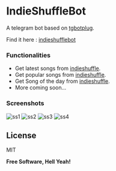 # IndieShuffleBot

A telegram bot based on [tgbotplug].

Find it here : [indieshufflebot]

### Functionalities

- Get latest songs from [indieshuffle]. 
- Get popular songs from [indieshuffle].
- Get Song of the day from [indieshuffle].
- More coming soon...

### Screenshots


![ss1][ss1]
![ss2][ss2]
![ss3][ss3]
![ss4][ss4]


License
----

MIT


**Free Software, Hell Yeah!**


[ss1]:http://i.imgur.com/1sggmni.png
[ss2]:http://i.imgur.com/7jbPTDn.png
[ss3]:http://i.imgur.com/jwijlMV.png
[ss4]:http://i.imgur.com/bpdGC8p.png
[tgbotplug]:https://github.com/fopina/tgbotplug
[indieshuffle]:http://www.indieshuffle.com/
[indieshufflebot]:https://telegram.me/indieshufflebot
